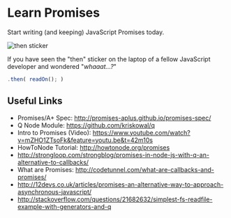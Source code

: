 Learn Promises
==============

Start writing (and keeping) JavaScript Promises today.

![then sticker](http://i.imgur.com/vUv6iKt.png)

If you have seen the "then" sticker on the laptop of a fellow 
JavaScript developer and wondered "*whaaat...?*" <br />
```javascript
.then( readOn(); )
``` 




## Useful Links

- Promises/A+ Spec: http://promises-aplus.github.io/promises-spec/
- Q Node Module: https://github.com/kriskowal/q
- Intro to Promises (Video): https://www.youtube.com/watch?v=mZHO1ZTsoFk&feature=youtu.be&t=42m10s
- HowToNode Tutorial: http://howtonode.org/promises
- http://strongloop.com/strongblog/promises-in-node-js-with-q-an-alternative-to-callbacks/
- What are Promises: http://codetunnel.com/what-are-callbacks-and-promises/
- http://12devs.co.uk/articles/promises-an-alternative-way-to-approach-asynchronous-javascript/
- http://stackoverflow.com/questions/21682632/simplest-fs-readfile-example-with-generators-and-q
